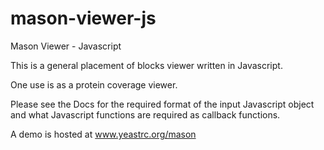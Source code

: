 mason-viewer-js
==========================

Mason Viewer - Javascript

This is a general placement of blocks viewer written in Javascript.

One use is as a protein coverage viewer.

Please see the Docs for the required format of the input Javascript object and what 
Javascript functions are required as callback functions.

A demo is hosted at www.yeastrc.org/mason

